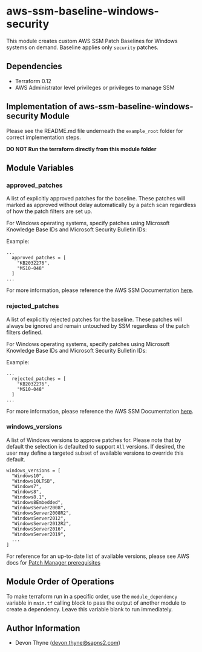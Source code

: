 aws-ssm-baseline-windows-security
=================================

This module creates custom AWS SSM Patch Baselines for Windows systems on demand. Baseline applies only `security` patches.

Dependencies
------------

* Terraform 0.12
* AWS Administrator level privileges or privileges to manage SSM

Implementation of aws-ssm-baseline-windows-security Module
----------------------------------------------------------

Please see the README.md file underneath the `example_root` folder for correct implementation steps.

**DO NOT Run the terraform directly from this module folder**

Module Variables
----------------

### approved_patches

A list of explicitly approved patches for the baseline. These patches will marked as approved without delay automatically by a patch scan regardless of how the patch filters are set up.

For Windows operating systems, specify patches using Microsoft Knowledge Base IDs and Microsoft Security Bulletin IDs:

Example:
```
...
  approved_patches = [
    "KB2032276",
    "MS10-048"
  ]
...
```

For more information, please reference the AWS SSM Documentation [here](https://docs.aws.amazon.com/systems-manager/latest/userguide/patch-manager-approved-rejected-package-name-formats.html).

### rejected_patches

A list of explicitly rejected patches for the baseline. These patches will always be ignored and remain untouched by SSM regardless of the patch filters defined.

For Windows operating systems, specify patches using Microsoft Knowledge Base IDs and Microsoft Security Bulletin IDs:

Example:
```
...
  rejected_patches = [
    "KB2032276",
    "MS10-048"
  ]
...
```

For more information, please reference the AWS SSM Documentation [here](https://docs.aws.amazon.com/systems-manager/latest/userguide/patch-manager-approved-rejected-package-name-formats.html).

### windows_versions

A list of Windows versions to approve patches for. Please note that by default the selection is defaulted to support `All` versions. If desired, the user may define a targeted subset of available versions to override this default.
```
windows_versions = [
  "Windows10",
  "Windows10LTSB",
  "Windows7",
  "Windows8",
  "Windows8.1",
  "Windows8Embedded",
  "WindowsServer2008",
  "WindowsServer2008R2",
  "WindowsServer2012",
  "WindowsServer2012R2",
  "WindowsServer2016",
  "WindowsServer2019",
  ...
]
```

For reference for an up-to-date list of available versions, please see AWS docs for [Patch Manager prerequisites](https://docs.aws.amazon.com/systems-manager/latest/userguide/patch-manager-prerequisites.html)

Module Order of Operations
--------------------------
To make terraform run in a specific order, use the `module_dependency` variable in `main.tf` calling block to pass the output of another module
to create a dependency.  Leave this variable blank to run immediately.

Author Information
------------------

* Devon Thyne (devon.thyne@sapns2.com)
